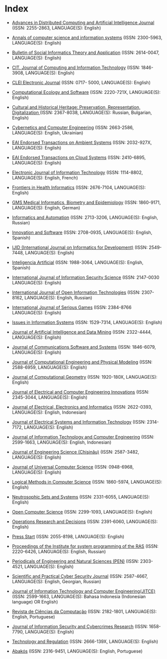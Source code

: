 # Index

* [Advances in Distributed Computing and Artificial Intelligence Journal](https://revistas.usal.es/index.php/2255-2863/index) (ISSN: 2255-2863, LANGUAGE(S): English)
* [Annals of computer science and information systems](https://annals-csis.org/) (ISSN: 2300-5963, LANGUAGE(S): English)

* [Bulletin of Social Informatics Theory and Application](https://pubs.ascee.org/index.php/businta/index) (ISSN: 2614-0047, LANGUAGE(S): English)

* [CIT. Journal of Computing and Information Technology](http://cit.fer.hr/index.php/CIT/index) (ISSN: 1846-3908, LANGUAGE(S): English)

* [CLEI Electronic Journal](http://www.clei.org/cleiej/index.php/cleiej) (ISSN: 0717- 5000, LANGUAGE(S): English)

* [Computational Ecology and Software](http://www.iaees.org/publications/journals/ces/online-version.asp) (ISSN: 2220-721X, LANGUAGE(S): English)
* [Cultural and Historical Heritage: Preservation, Representation, Digitalization
](http://www.math.bas.bg/vt/kin/index.php) (ISSN: 2367-8038, LANGUAGE(S): Russian, Bulgarian, English) 

* [Cybernetics and Computer Engineering](http://kvt-journal.org.ua/) (ISSN: 2663-2586, LANGUAGE(S): English, Ukrainian)

* [EAI Endorsed Transactions on Ambient Systems](https://eudl.eu/journal/amsys) (ISSN: 2032-927X, LANGUAGE(S): English)
* [EAI Endorsed Transactions on Cloud Systems](https://eudl.eu/journal/cs) (ISSN: 2410-6895, LANGUAGE(S): English)
* [Electronic Journal of Information Technology](http://www.revue-eti.net/index.php/eti) (ISSN: 1114-8802, LANGUAGE(S): English, French)

* [Frontiers in Health Informatics](http://ijmi.ir/index.php/IJMI) (ISSN: 2676-7104, LANGUAGE(S): English)
* [GMS Medical Informatics, Biometry and Epidemiology](https://www.egms.de/dynamic/en/journals/mibe/index.htm) (ISSN: 1860-9171, LANGUAGE(S): English, German)

* [Informatics and Automation](http://proceedings.spiiras.nw.ru/index.php/sp/index) (ISSN: 2713-3206, LANGUAGE(S): English, Russian)

* [Innovation and Software](https://revistas.ulasalle.edu.pe/innosoft) (ISSN: 2708-0935, LANGUAGE(S): English, Spanish)

* [IJID (International Journal on Informatics for Development)](http://ejournal.uin-suka.ac.id/saintek/ijid) (ISSN: 2549-7448, LANGUAGE(S): English)
* [Inteligencia Artificial](http://journal.iberamia.org/index.php/intartif) (ISSN: 1988-3064, LANGUAGE(S): English, Spanish)
* [International Journal of Information Security Science](http://www.ijiss.org/ijiss/index.php/ijiss) (ISSN: 2147-0030 LANGUAGE(S): English)
* [International Journal of Open Information Technologies](http://injoit.org/index.php/j1) (ISSN: 2307-8162, LANGUAGE(S): English, Russian)
* [International Journal of Serious Games](http://journal.seriousgamessociety.org/index.php/IJSG) (ISSN: 2384-8766 LANGUAGE(S): English)
* [Issues in Information Systems](https://iacis.org/iis/iis.php) (ISSN: 1529-7314, LANGUAGE(S): English)

* [Journal of Artificial Intelligence and Data Mining](http://jad.shahroodut.ac.ir/) (ISSN: 2322-4444, LANGUAGE(S): English)
* [Journal of Communications Software and Systems](https://jcoms.fesb.unist.hr/) (ISSN: 1846-6079, LANGUAGE(S): English)
* [Journal of Computational Engineering and Physical Modeling](http://www.jcepm.com/) (ISSN: 2588-6959, LANGUAGE(S): English)
* [Journal of Computational Geometry](https://jocg.org/index.php/jocg) (ISSN: 1920-180X, LANGUAGE(S): English)
* [Journal of Electrical and Computer Engineering Innovations](https://jecei.sru.ac.ir/) (ISSN: 2345-3044, LANGUAGE(S): English)
* [Journal of Electrical, Electronics and Informatics](https://ojs.unud.ac.id/index.php/JEEI) (ISSN: 2622-0393, LANGUAGE(S): English, Indonesian)
* [Journal of Electrical Systems and Information Technology](https://jesit.springeropen.com/) (ISSN: 2314-7172, LANGUAGE(S): English)
* [Journal of Information Technology and Computer Engineering](http://jitce.fti.unand.ac.id/index.php/JITCE) (ISSN: 2599-1663, LANGUAGE(S): English, Indonesian)
* [Journal of Engineering Science (Chişinău)](https://jes.utm.md/) (ISSN: 2587-3482, LANGUAGE(S): English)
* [Journal of Universal Computer Science](https://lib.jucs.org/) (ISSN: 0948-6968, LANGUAGE(S): English)

* [Logical Methods in Computer Science](https://lmcs.episciences.org/) (ISSN: 1860-5974, LANGUAGE(S): English)

* [Neutrosophic Sets and Systems](http://fs.unm.edu/NSS/) (ISSN: 2331-6055, LANGUAGE(S): English)

* [Open Computer Science](https://www.degruyter.com/journal/key/comp/html) (ISSN: 2299-1093, LANGUAGE(S): English)
* [Operations Research and Decisions](https://ord.pwr.edu.pl/) (ISSN: 2391-6060, LANGUAGE(S): English)

* [Press Start](http://press-start.gla.ac.uk/) (ISSN: 2055-8198, LANGUAGE(S): English)
* [Proceedings of the Institute for system programming of the RAS](https://ispranproceedings.elpub.ru/jour/index) (ISSN: 2220-6426, LANGUAGE(S): English, Russian)
* [Periodicals of Engineering and Natural Sciences (PEN)](http://pen.ius.edu.ba/index.php/pen) (ISSN: 2303-4521, LANGUAGE(S): English)

* [Scientific and Practical Cyber Security Journal](https://journal.scsa.ge/) (ISSN: 2587-4667, LANGUAGE(S): English, Georgian, Russian)
* [Journal of Information Technology and Computer Engineering(JITCE)](http://jitce.fti.unand.ac.id/index.php/JITCE) (ISSN: 2599-1663, LANGUAGE(S): Bahasa Indonesia (Indonesian language) OR English)
* [Revista de Ciências da Computação](https://journals.uab.pt/index.php/rcc/index) (ISSN: 2182-1801, LANGUAGE(S): English, Portuguese)
* [Journal of Information Security and Cybercrimes Research](https://journals.nauss.edu.sa/index.php/JISCR) (ISSN: 1658-7790, LANGUAGE(S): English)
* [Technology and Regulation](https://techreg.org/) (ISSN:  2666-139X, LANGUAGE(S): English)
* [Abakós](http://periodicos.pucminas.br/index.php/abakos/) (ISSN:  2316-9451, LANGUAGE(S): English, Portuguese)


